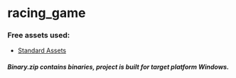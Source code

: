 # racing_game

### Free assets used:   
* [Standard Assets ](https://assetstore.unity.com/packages/essentials/asset-packs/standard-assets-32351)

##### Binary.zip contains binaries, project is built for target platform Windows.
